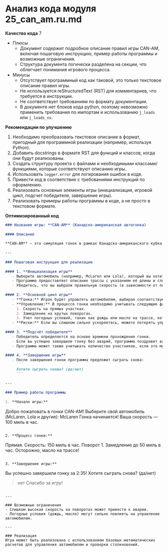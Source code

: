 # Анализ кода модуля 25_can_am.ru.md

**Качество кода**
7
 -  Плюсы
    - Документ содержит подробное описание правил игры CAN-AM, включая пошаговую инструкцию, пример работы программы и возможные ограничения.
    - Структура документа логически разделена на секции, что облегчает понимание игрового процесса.
 -  Минусы
    - Отсутствует программный код как таковой, это только текстовое описание правил игры.
    - Не используется reStructuredText (RST) для комментариев, что требуется в инструкции.
    - Не соответствует требованиям по формату документации.
    - В документе нет блоков кода python, поэтому невозможно применить требования по импортам и использованию `j_loads` или `j_loads_ns`.

**Рекомендации по улучшению**
1. Необходимо преобразовать текстовое описание в формат, пригодный для программной реализации (например, используя Python).
2. Добавить docstrings в формате RST для функций и классов, когда они будут реализованы.
3. Создать структуру проекта с файлами и необходимыми классами/функциями, которые соответствуют описанию игры.
4. Использовать `logger.error` для логирования ошибок в коде.
5.  Привести код в соответствие с требованиями инструкций по оформлению.
6.  Реализовать основные элементы игры (инициализация, игровой цикл, подсчет победителя, завершение игры).
7.  Реализовать примеры работы программы в коде, а не просто в текстовом формате.

**Оптимизированный код**

```markdown
### Название игры: **CAN-AM** (Канадско-американская автогонка)
    
#### Описание
    
**CAN-AM** — это симуляция гонок в рамках Канадско-американского кубка, где игрок управляет группой 7 машин (например, McLaren, Lola и другие). Гонка проходит по сложной трассе длиной 5,3 мили с 8 поворотами и 8 прямыми участками. На протяжении игры игрок должен управлять скоростью автомобиля (до 200 миль в час), избегать опасностей на трассе, таких как дождь и масло, и успешно завершить гонку.
    
---
    
### Пошаговая инструкция для реализации
    
#### 1. **Инициализация игры**
   - Выберите автомобиль (например, McLaren или Lola), который вы хотите использовать для гонки.
   - Программа предоставляет описание трассы с указанием её длины и сложности.
   - Убедитесь, что вы выбрали правильную скорость (в зависимости от погоды и состояния трассы), чтобы избежать аварий.
    
#### 2. **Основной цикл игры**
   - **Гонка:** Игрок будет управлять автомобилем, выбирая соответствующие скорости и маневры.
   - **Управление:** В процессе гонки необходимо учитывать следующие факторы:
     1. Скорость на прямых участках.
     2. Замедление на крутых поворотах.
     3. Учет погодных условий, таких как дождь или масло на трассе, которые требуют дополнительного контроля.
   - **Риски:** Если вы слишком сильно ускоряетесь, можете потерять управление, а если будете слишком осторожны, то не сможете бороться за победу.
    
#### 3. **Подсчёт победителя**
   - Победитель определяется на основе времени прохождения гонки.
   - Если вы успешно завершили гонку без аварий, программа поздравит вас с победой. Если вы столкнулись с препятствиями или не смогли удержаться на трассе, будет предложено попытаться снова.
   - Программа может также учитывать количество участников, если это мультиплеерная версия игры.
    
#### 4. **Завершение игры**
   - После завершения гонки программа предложит сыграть снова:
     ```
     Хотите сыграть снова? (да/нет)
     ```
    
---
    
### Пример работы программы
    
1. **Начало игры:**
   ```
   Добро пожаловать в гонки CAN-AM!
   Выберите свой автомобиль (McLaren, Lola и другие): McLaren
   Гонка начинается! Ваша скорость — 100 миль в час.
   ```
    
2. **Процесс гонки:**
   ```
   Прямая. Скорость: 150 миль в час.
   Поворот 1. Замедление до 50 миль в час.
   Осторожно, масло на трассе!
   ```
    
3. **Завершение игры:**
   ```
   Вы успешно завершили гонку за 2:35!
   Хотите сыграть снова? (да/нет)
   > нет
   Спасибо за игру!
   ```
    
---
    
### Возможные ограничения
- Слишком высокая скорость на поворотах может привести к аварии.
- Погодные условия (дождь, масло) могут сильно повлиять на управление автомобилем.
    
---
    
### Реализация
Игра может быть реализована с использованием базовых математических расчетов для управления автомобилем и проверки столкновений.
```